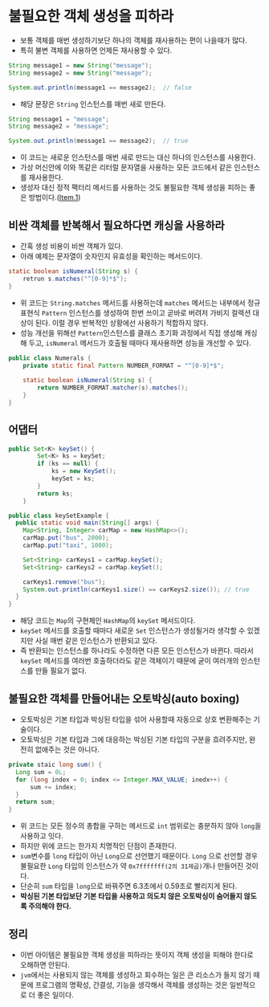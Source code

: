 # 불필요한 객체 생성을 피하라

* 보통 객체를 매번 생성하기보단 하나의 객체를 재사용하는 편이 나을때가 많다.
* 특히 불변 객체를 사용하면 언제든 재사용할 수 있다.
```java
String message1 = new String("message");
String message2 = new String("message");

System.out.println(message1 == message2);  // false
```
* 해당 문장은 ```String``` 인스턴스를 매번 새로 만든다.
```java
String message1 = "message";
String message2 = "message";

System.out.println(message1 == message2);  // true
```
* 이 코드는 새로운 인스턴스를 매번 새로 만드는 대신 하나의 인스턴스를 사용한다.
* 가상 머신안에 이와 똑같은 리터럴 문자열을 사용하는 모든 코드에서 같은 인스턴스를 재사용한다.
* 생성자 대신 정적 팩터리 메서드를 사용하는 것도 불필요한 객체 생성을 피하는 좋은 방법이다.([Item.1](https://github.com/parkhanbeen/study/blob/master/effective-java/2%EC%9E%A5/1.%EC%83%9D%EC%84%B1%EC%9E%90%20%EB%8C%80%EC%8B%A0%20%EC%A0%95%EC%A0%81%20%ED%8C%A9%ED%84%B0%EB%A6%AC%20%EB%A9%94%EC%84%9C%EB%93%9C%EB%A5%BC%20%EA%B3%A0%EB%A0%A4%ED%95%98%EB%9D%BC.md))

## 비싼 객체를 반복해서 필요하다면 캐싱을 사용하라

* 간혹 생성 비용이 비싼 객체가 있다.
* 아래 예제는 문자열이 숫자인지 유효성을 확인하는 메서드이다.
```java
static boolean isNumeral(String s) {
    retrun s.matches("^[0-9]*$");
}
```
* 위 코드는 ```String.matches``` 메서드를 사용하는데 ```matches``` 메서드는 내부에서 정규표현식
  ```Pattern``` 인스턴스를 생성하여 한번 쓰이고 곧바로 버려저 가비지 컬렉션 대상이 된다. 
  이럴 경우 반복적인 상황에선 사용하기 적합하지 않다.
* 성능 개선을 위해선 ```Pattern```인스턴스를 클래스 초기화 과정에서 직접 생성해 캐싱해 두고, ```isNumeral```
  메서드가 호출될 때마다 재사용하면 성능을 개선할 수 있다.
```java
public class Numerals {
    private static final Pattern NUMBER_FORMAT = "^[0-9]*$";
    
    static boolean isNumeral(String s) {
        return NUMBER_FORMAT.matcher(s).matches();
    }
}
```
## 어댑터
```java
public Set<K> keySet() {
        Set<K> ks = keySet;
        if (ks == null) {
            ks = new KeySet();
            keySet = ks;
        }
        return ks;
    }

public class keySetExample {
  public static void main(String[] args) {
    Map<String, Integer> carMap = new HashMap<>();
    carMap.put("bus", 2000);
    carMap.put("taxi", 1000);

    Set<String> carKeys1 = carMap.keySet();
    Set<String> carKeys2 = carMap.keySet();

    carKeys1.remove("bus");
    System.out.println(carKeys1.size() == carKeys2.size()); // true 
  }
}

```
* 해당 코드는 ```Map```의 구현체인 ```HashMap```의 ```keySet``` 메서드이다.
* ```keySet``` 메서드를 호출할 때마다 새로운 ```Set``` 인스턴스가 생성될거라 생각할 수 있겠지만
  사실 매번 같은 인스턴스가 반환되고 있다.
* 즉 반환되는 인스턴스를 하나라도 수정하면 다른 모든 인스턴스가 바뀐다. 따라서 ```keySet``` 메서드를 
  여러번 호출하더라도 같은 객체이기 때문에 굳이 여러개의 인스턴스를 만들 필요가 없다.

## 불필요한 객체를 만들어내는 오토박싱(auto boxing)

* 오토박싱은 기본 타입과 박싱된 타입을 섞어 사용할때 자동으로 상호 변환해주는 기술이다.
* 오토박싱은 기본 타입과 그에 대응하는 박싱된 기본 타입의 구분을 흐려주지만, 완전히 없애주는 것은 아니다.
```java
private staic long sum() {
  Long sum = 0L;
  for (long index = 0; index <= Integer.MAX_VALUE; inedx++) {
      sum += index;
  }
  return sum;
}
```
* 위 코드는 모든 정수의 총합을 구하는 메서드로 ```int``` 범위로는 충분하지 않아 ```long```을 사용하고 잇다.
* 하지만 위에 코드는 한가지 치명적인 단점이 존재한다.
* ```sum```변수를 ```long``` 타입이 아닌 ```Long```으로 선언했기 때문이다. ```Long```
  으로 선언할 경우 불필요한 ```Long``` 타입의 인스턴스가 약 ```0x7fffffff(2의 31제곱)```개나 만들어진
  것이다.
* 단순히 ```sum``` 타입을 ```long```으로 바꿔주면 6.3초에서 0.59초로 빨리지게 된다.
* **박싱된 기본 타입보단 기본 타입을 사용하고 의도치 않은 오토박싱이 숨어들지 않도록 주의해야 한다.**

## 정리
* 이번 아이템은 불필요한 객체 생성을 피하라는 뜻이지 객체 생성을 피해야 한다로 오해하면 안된다.
* ```jvm```에서는 사용되지 않는 객체를 생성하고 회수하는 일은 큰 리소스가 들지 않기 때문에 프로그램의 
  명확성, 간결성, 기능을 생각해서 객체를 생성하는 것은 일반적으로 더 좋은 일이다.
